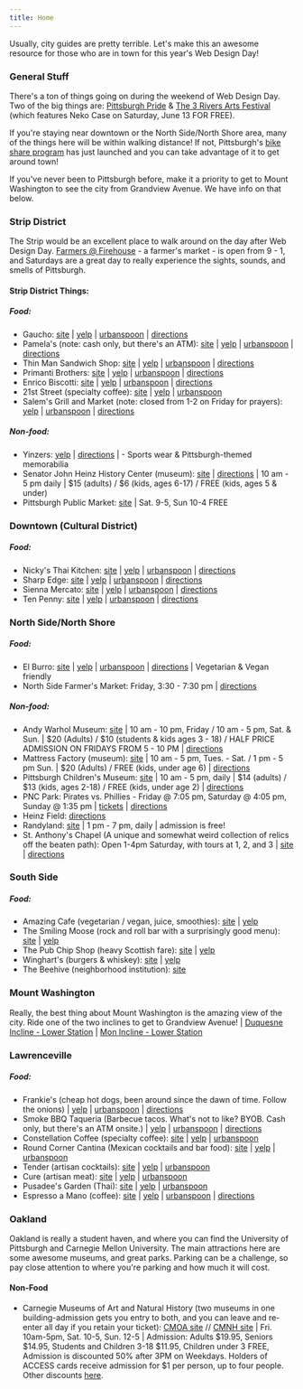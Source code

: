 ```yaml
---
title: Home
---
```


Usually, city guides are pretty terrible. Let's make this an awesome resource for those who are in town for this year's Web Design Day!

### General Stuff
There's a ton of things going on during the weekend of Web Design Day. Two of the big things are: [Pittsburgh Pride](http://www.pittsburghpride.org/) & [The 3 Rivers Arts Festival](http://www.3riversartsfest.org/) (which features Neko Case on Saturday, June 13 FOR FREE).

If you're staying near downtown or the North Side/North Shore area, many of the things here will be within walking distance! If not, Pittsburgh's [bike share program](https://healthyridepgh.com) has just launched and you can take advantage of it to get around town!

If you've never been to Pittsburgh before, make it a priority to get to Mount Washington to see the city from Grandview Avenue. We have info on that below.

### Strip District
The Strip would be an excellent place to walk around on the day after Web Design Day. [Farmers @ Firehouse](http://farmersatfirehouse.com/) - a farmer's market - is open from 9 - 1, and Saturdays are a great day to really experience the sights, sounds, and smells of Pittsburgh.

#### Strip District Things:
##### Food:
* Gaucho: [site](http://eatgaucho.com/) | [yelp](http://www.yelp.com/biz/gaucho-parrilla-argentina-pittsburgh) | [urbanspoon](http://www.urbanspoon.com/r/23/1729706/restaurant/Strip-District/Gaucho-Parrilla-Argentina-Pittsburgh) | [directions](https://goo.gl/maps/hE6XU)
* Pamela's (note: cash only, but there's an ATM): [site](http://www.pamelasdiner.com/) | [yelp](http://www.yelp.com/biz/pamelas-p-and-g-diner-pittsburgh) | [urbanspoon](http://www.urbanspoon.com/r/23/271273/restaurant/Strip-District/Pamelas-P-G-Diner-Pittsburgh) | [directions](https://goo.gl/maps/iY445)
* Thin Man Sandwich Shop: [site](http://thinmansandwichshop.com/) | [yelp](http://www.yelp.com/biz/thin-man-sandwich-shop-pittsburgh) | [urbanspoon](http://www.urbanspoon.com/r/23/1715847/restaurant/Strip-District/Thin-Man-Sandwich-Shop-Pittsburgh) | [directions](https://goo.gl/maps/euDPB)
* Primanti Brothers: [site](https://www.primantibros.com/) | [yelp](http://www.yelp.com/biz/primanti-brothers-pittsburgh) | [urbanspoon](http://www.urbanspoon.com/r/23/271431/restaurant/Strip-District/Primanti-Brothers-Pittsburgh) | [directions](https://goo.gl/maps/KbHFL)
* Enrico Biscotti: [site](http://www.enricobiscotti.com/) | [yelp](http://www.yelp.com/biz/the-enrico-biscotti-co-pittsburgh) | [urbanspoon](http://www.urbanspoon.com/r/23/270566/restaurant/Strip-District/Enrico-Biscotti-Pittsburgh) | [directions](https://goo.gl/maps/vcHjk)
* 21st Street (specialty coffee): [site](http://21streetcoffee.com/) | [yelp](http://www.yelp.com/biz/21st-street-coffee-and-tea-pittsburgh) | [urbanspoon](http://www.urbanspoon.com/r/23/334397/restaurant/Strip-District/21st-Street-Coffee-and-Tea-Pittsburgh)
* Salem's Grill and Market (note: closed from 1-2 on Friday for prayers):
 [yelp](http://www.yelp.com/biz/salems-market-and-grill-pittsburgh) |
 [urbanspoon](http://www.urbanspoon.com/r/23/1502578/restaurant/Strip-District/Salems-Market-Grill-Pittsburgh) |
 [directions](https://goo.gl/maps/XagDH)

##### Non-food:
* Yinzers: [yelp](http://www.yelp.com/biz/yinzers-pittsburgh) | [directions](https://goo.gl/maps/EDwRI) | - Sports wear & Pittsburgh-themed memorabilia
* Senator John Heinz History Center (museum): [site](http://www.heinzhistorycenter.org/) | [directions](https://goo.gl/maps/nGEJJ) | 10 am - 5 pm daily | $15 (adults) / $6 (kids, ages 6-17) / FREE (kids, ages 5 & under)
* Pittsburgh Public Market: [site](http://pittsburghpublicmarket.org/) | Sat. 9-5, Sun 10-4 FREE

### Downtown (Cultural District)
##### Food:
* Nicky's Thai Kitchen: [site](http://www.nickysthaikitchen.com/) | [yelp](http://www.yelp.com/biz/nickys-thai-kitchen-pittsburgh) | [urbanspoon](https://www.zomato.com/pittsburgh/nickys-thai-kitchen-1-pittsburgh/maps) | [directions](https://goo.gl/maps/seogX)
* Sharp Edge: [site](http://sharpedgebeer.com/bistro-on-penn) | [yelp](http://www.yelp.com/biz/bistro-penn-pittsburgh-4) | [urbanspoon](https://www.zomato.com/pittsburgh/the-sharp-edge-bistro-penn-pittsburgh/maps) | [directions](https://goo.gl/maps/bAXLo)
* Sienna Mercato: [site](http://www.siennapgh.com/mercato/) | [yelp](http://www.yelp.com/biz/sienna-mercato-pittsburgh) | [urbanspoon](https://www.zomato.com/pittsburgh/emporio-a-meatball-joint-pittsburgh) | [directions](https://goo.gl/maps/odkPP)
* Ten Penny: [site](http://www.tenpennypgh.com/) | [yelp](http://www.yelp.com/biz/ten-penny-pittsburgh) | [urbanspoon](https://www.zomato.com/pittsburgh/ten-penny-pittsburgh/menu) | [directions](https://goo.gl/maps/JJRbw)

### North Side/North Shore
##### Food:
* El Burro: [site](http://www.elburropgh.com/) | [yelp](http://www.yelp.com/biz/el-burro-pittsburgh) | [urbanspoon](http://www.urbanspoon.com/r/23/1712246/restaurant/North-Side/El-Burro-Comedor-Pittsburgh) | [directions](https://goo.gl/maps/Qz9Jx) | Vegetarian & Vegan friendly
* North Side Farmer's Market: Friday, 3:30 - 7:30 pm | [directions](https://goo.gl/maps/796GF)

##### Non-food:
* Andy Warhol Museum: [site](http://www.warhol.org/) | 10 am - 10 pm, Friday / 10 am - 5 pm, Sat. & Sun. | $20 (Adults) / $10 (students & kids ages 3 - 18) / HALF PRICE ADMISSION ON FRIDAYS FROM 5 - 10 PM | [directions](https://goo.gl/maps/bIal0)
* Mattress Factory (museum): [site](http://www.mattress.org/) | 10 am - 5 pm, Tues. - Sat. / 1 pm - 5 pm Sun. | $20 (Adults) / FREE (kids, under age 6) | [directions](https://goo.gl/maps/I8VO4)
* Pittsburgh Children's Museum: [site](https://pittsburghkids.org/) | 10 am - 5 pm, daily | $14 (adults) / $13 (kids, ages 2-18) / FREE (kids, under age 2) | [directions](https://goo.gl/maps/5NPtf)
* PNC Park: Pirates vs. Phillies - Friday @ 7:05 pm, Saturday @ 4:05 pm, Sunday @ 1:35 pm | [tickets](http://pittsburgh.pirates.mlb.com/ticketing/index.jsp?c_id=pit) | [directions](https://goo.gl/maps/bKbAL)
* Heinz Field: [directions](https://goo.gl/maps/cyd1J)
* Randyland: [site](http://randy.land/) | 1 pm - 7 pm, daily | admission is free!
* St. Anthony's Chapel (A unique and somewhat weird collection of relics off the beaten path): Open 1-4pm Saturday, with tours at 1, 2, and 3 | [site](http://saintanthonyschapel.org/) | [directions](https://goo.gl/maps/8zWQG)

### South Side
##### Food:
* Amazing Cafe (vegetarian / vegan, juice, smoothies): [site](http://www.amazingyoga.net/cafe/) | [yelp](http://www.yelp.com/biz/amazing-cafe-pittsburgh)
* The Smiling Moose (rock and roll bar with a surprisingly good menu): [site](http://www.smiling-moose.com/) | [yelp](http://www.yelp.com/biz/the-smiling-moose-pittsburgh)
* The Pub Chip Shop (heavy Scottish fare): [site](http://thepubchipshop.com/) | [yelp](http://www.yelp.com/biz/the-pub-chip-shop-pittsburgh)
* Winghart's (burgers & whiskey): [site](http://www.winghartburgers.com/) | [yelp](http://www.yelp.com/biz/wingharts-burger-and-whiskey-bar-pittsburgh-2)
* The Beehive (neighborhood institution): [site](http://www.beehivebuzz.com/)

### Mount Washington
Really, the best thing about Mount Washington is the amazing view of the city. Ride one of the two inclines to get to Grandview Avenue! | [Duquesne Incline - Lower Station](https://goo.gl/maps/20JP7) | [Mon Incline - Lower Station](https://goo.gl/maps/NfqRJ)

### Lawrenceville
##### Food:
* Frankie's (cheap hot dogs, been around since the dawn of time. Follow the onions) | [yelp](http://www.yelp.com/biz/frankies-extra-long-pittsburgh) | [urbanspoon](http://www.urbanspoon.com/r/23/270638/restaurant/Lawrenceville/Frankies-Extra-Long-Pittsburgh) | [directions](https://goo.gl/maps/iYhMd)
* Smoke BBQ Taqueria (Barbecue tacos. What's not to like? BYOB. Cash only, but there's an ATM onsite.) | [yelp](http://www.yelp.com/biz/smoke-bbq-taqueria-pittsburgh) | [urbanspoon](https://www.zomato.com/pittsburgh/smoke-bbq-taqueria-pittsburgh) | [directions](https://goo.gl/maps/C8Uk6)
* Constellation Coffee (specialty coffee): [site](http://www.constellationcoffeepgh.com/) | [yelp](http://www.yelp.com/biz/constellation-coffee-pittsburgh) | [urbanspoon](http://www.urbanspoon.com/r/23/1947665/restaurant/Bloomfield/Constellation-Coffee-Pittsburgh)
* Round Corner Cantina (Mexican cocktails and bar food): [site](http://roundcornercantina.com/) | [yelp](http://www.yelp.com/biz/round-corner-cantina-pittsburgh) | [urbanspoon](http://www.urbanspoon.com/r/23/1484044/restaurant/Lawrenceville/Round-Corner-Cantina-Pittsburgh)
* Tender (artisan cocktails): [site](http://tenderpgh.com/) | [yelp](http://www.yelp.com/biz/tender-bar-and-kitchen-pittsburgh-2) | [urbanspoon](http://www.urbanspoon.com/r/23/1739461/restaurant/Lawrenceville/Tender-Bar-Kitchen-Pittsburgh)
* Cure (artisan meat): [site](http://www.curepittsburgh.com/#welcome-to-cure) | [yelp](http://www.yelp.com/biz/cure-pittsburgh) | [urbanspoon](http://www.urbanspoon.com/r/23/1616797/restaurant/Lawrenceville/Cure-Pittsburgh)
* Pusadee's Garden (Thai): [site](http://www.pusadeesgarden.com/) | [yelp](http://www.yelp.com/biz/pusadees-garden-pittsburgh) | [urbanspoon](http://www.urbanspoon.com/r/23/1453809/restaurant/Lawrenceville/Pusadees-Garden-Pittsburgh)
* Espresso a Mano (coffee): [site](http://espressoamano.com/) |
[yelp](http://www.yelp.com/biz/espresso-a-mano-pittsburgh) |
[urbanspoon](https://www.zomato.com/pittsburgh/espresso-a-mano-pittsburgh) |
[directions](https://goo.gl/maps/xpDCk)

### Oakland
Oakland is really a student haven, and where you can find the University of Pittsburgh and Carnegie Mellon University. The main attractions here are some awesome museums, and great parks. Parking can be a challenge, so pay close attention to where you're parking and how much it will cost.

#### Non-Food
* Carnegie Museums of Art and Natural History (two museums in one building-admission gets you entry to both, and you can leave and re-enter all day if you retain your ticket): [CMOA site](www.cmoa.org) // [CMNH site](www.http://www.carnegiemnh.org/) | Fri. 10am-5pm, Sat.  10-5, Sun. 12-5 | Admission: Adults $19.95, Seniors $14.95, Students and Children 3-18 $11.95, Children under 3 FREE, Admission is discounted 50% after 3PM on Weekdays. Holders of ACCESS cards receive admission for $1 per person, up to four people. Other discounts [here](http://www.cmoa.org/discounts/).
